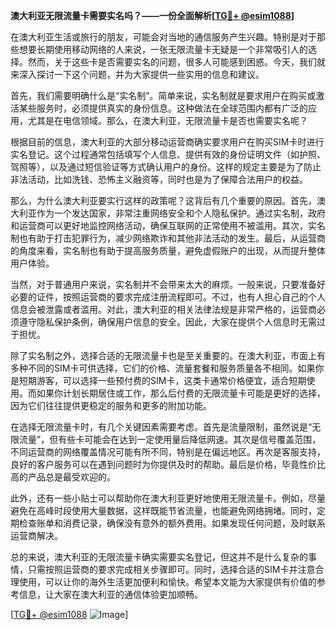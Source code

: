 **澳大利亚无限流量卡需要实名吗？——一份全面解析[[TG💪+ @esim1088](https://t.me/s/esim1088)]**

在澳大利亚生活或旅行的朋友，可能会对当地的通信服务产生兴趣。特别是对于那些想要长期使用移动网络的人来说，一张无限流量卡无疑是一个非常吸引人的选择。然而，关于这些卡是否需要实名的问题，很多人可能感到困惑。今天，我们就来深入探讨一下这个问题，并为大家提供一些实用的信息和建议。

首先，我们需要明确什么是“实名制”。简单来说，实名制就是要求用户在购买或激活某些服务时，必须提供真实的身份信息。这种做法在全球范围内都有广泛的应用，尤其是在电信领域。那么，在澳大利亚，无限流量卡是否也需要实名呢？

根据目前的信息，澳大利亚的大部分移动运营商确实要求用户在购买SIM卡时进行实名登记。这个过程通常包括填写个人信息、提供有效的身份证明文件（如护照、驾照等），以及通过短信验证等方式确认用户的身份。这样的规定主要是为了防止非法活动，比如洗钱、恐怖主义融资等，同时也是为了保障合法用户的权益。

那么，为什么澳大利亚要实行这样的政策呢？这背后有几个重要的原因。首先，澳大利亚作为一个发达国家，非常注重网络安全和个人隐私保护。通过实名制，政府和运营商可以更好地监控网络活动，确保互联网的正常使用不被滥用。其次，实名制也有助于打击犯罪行为，减少网络欺诈和其他非法活动的发生。最后，从运营商的角度来看，实名制也有助于提高服务质量，避免虚假账户的出现，从而提升整体用户体验。

当然，对于普通用户来说，实名制并不会带来太大的麻烦。一般来说，只要准备好必要的证件，按照运营商的要求完成注册流程即可。不过，也有人担心自己的个人信息会被泄露或者滥用。对此，澳大利亚的相关法律法规是非常严格的，运营商必须遵守隐私保护条例，确保用户信息的安全。因此，大家在提供个人信息时无需过于担忧。

除了实名制之外，选择合适的无限流量卡也是至关重要的。在澳大利亚，市面上有多种不同的SIM卡可供选择，它们的价格、流量套餐和服务质量各不相同。如果你是短期游客，可以选择一些预付费的SIM卡，这类卡通常价格便宜，适合短期使用。而如果你计划长期居住或工作，那么后付费的无限流量卡可能是更好的选择，因为它们往往提供更稳定的服务和更多的附加功能。

在选择无限流量卡时，有几个关键因素需要考虑。首先是流量限制，虽然说是“无限流量”，但有些卡可能会在达到一定使用量后降低网速。其次是信号覆盖范围，不同运营商的网络覆盖情况可能有所不同，特别是在偏远地区。再次是客服支持，良好的客户服务可以在遇到问题时为你提供及时的帮助。最后是价格，毕竟性价比高的产品总是最受欢迎的。

此外，还有一些小贴士可以帮助你在澳大利亚更好地使用无限流量卡。例如，尽量避免在高峰时段使用大量数据，这样既能节省流量，也能避免网络拥堵。同时，定期检查账单和消费记录，确保没有意外的额外费用。如果发现任何问题，及时联系运营商解决。

总的来说，澳大利亚的无限流量卡确实需要实名登记，但这并不是什么复杂的事情，只需按照运营商的要求完成相关步骤即可。同时，选择合适的SIM卡并注意合理使用，可以让你的海外生活更加便利和愉快。希望本文能为大家提供有价值的参考信息，让大家在澳大利亚的通信体验更加顺畅。

[[TG💪+ @esim1088](https://t.me/s/esim1088) ![Image](https://i.postimg.cc/4NQfJmqS/Snipaste-2025-05-13-00-14-12.png)]